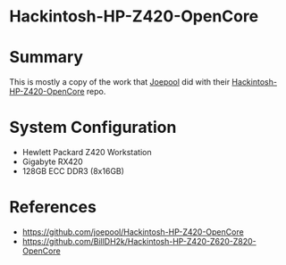 # Hackintosh-HP-Z420-OpenCore

# Summary

This is mostly a copy of the work that [Joepool](https://github.com/joepool) did with their [Hackintosh-HP-Z420-OpenCore](https://github.com/joepool/Hackintosh-HP-Z420-OpenCore) repo.  

# System Configuration

- Hewlett Packard Z420 Workstation
- Gigabyte RX420
- 128GB ECC DDR3 (8x16GB)

# References

- https://github.com/joepool/Hackintosh-HP-Z420-OpenCore
- https://github.com/BillDH2k/Hackintosh-HP-Z420-Z620-Z820-OpenCore
